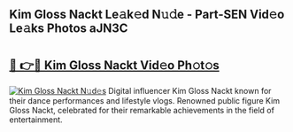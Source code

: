 ## Kim Gloss Nackt Le𝚊k𝚎d N𝚞𝚍e - Part-SEN Vid𝚎o Le𝚊ks Photos aJN3C

# <h2><a href="http://fb6hps.evod.top/?m=Kim+Gloss+Nackt">🔗 👉🔴 Kim Gloss Nackt Vid𝚎o Ph𝚘t𝚘s</a></h2>

[![Kim Gloss Nackt N𝚞d𝚎s](https://i.imgur.com/8V9OHl7.gif)](http://fb6hps.evod.top/?m=Kim+Gloss+Nackt)
Digital influencer Kim Gloss Nackt known for their dance performances and lifestyle vlogs. Renowned public figure Kim Gloss Nackt, celebrated for their remarkable achievements in the field of entertainment. 
